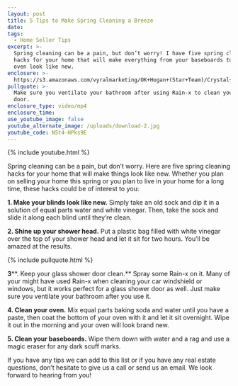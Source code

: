 ```yaml
---
layout: post
title: 5 Tips to Make Spring Cleaning a Breeze
date:
tags:
  - Home Seller Tips
excerpt: >-
  Spring cleaning can be a pain, but don’t worry! I have five spring cleaning
  hacks for your home that will make everything from your baseboards to your
  oven look like new.
enclosure: >-
  https://s3.amazonaws.com/vyralmarketing/OK+Hogan+(Star+Team)/Crystal+Coast+Real+Estate-+Spring+Cleaning+Hacks.mp4
pullquote: >-
  Make sure you ventilate your bathroom after using Rain-x to clean your shower
  door.
enclosure_type: video/mp4
enclosure_time:
use_youtube_image: false
youtube_alternate_image: /uploads/download-2.jpg
youtube_code: N5t4-HPks9E
---
```


{% include youtube.html %}

Spring cleaning can be a pain, but don’t worry. Here are five spring cleaning hacks for your home that will make things look like new. Whether you plan on selling your home this spring or you plan to live in your home for a long time, these hacks could be of interest to you:

**1. Make your blinds look like new.** Simply take an old sock and dip it in a solution of equal parts water and white vinegar. Then, take the sock and slide it along each blind until they’re clean.&nbsp;

**2. Shine up your shower head.** Put a plastic bag filled with white vinegar over the top of your shower head and let it sit for two hours. You’ll be amazed at the results.&nbsp;

{% include pullquote.html %}

**3****. Keep your glass shower door clean.** Spray some Rain-x on it. Many of your might have used Rain-x when cleaning your car windshield or windows, but it works perfect for a glass shower door as well. Just make sure you ventilate your bathroom after you use it.

**4. Clean your oven.** Mix equal parts baking soda and water until you have a paste, then coat the bottom of your oven with it and let it sit overnight. Wipe it out in the morning and your oven will look brand new.&nbsp;

**5. Clean your baseboards.** Wipe them down with water and a rag and use a magic eraser for any dark scuff marks.&nbsp;

If you have any tips we can add to this list or if you have any real estate questions, don’t hesitate to give us a call or send us an email. We look forward to hearing from you!&nbsp;<br>&nbsp;